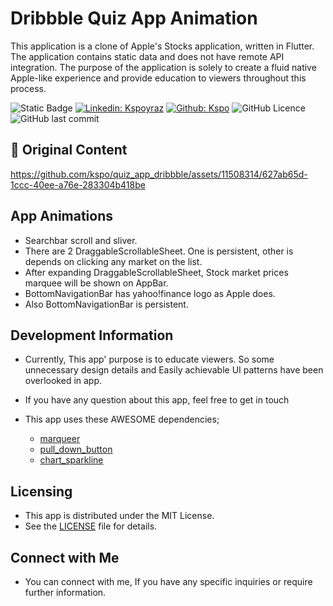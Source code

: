 # Dribbble Quiz App Animation

This application is a clone of Apple's Stocks application, written in Flutter. The application contains static data and does not have remote API integration. The purpose of the application is solely to create a fluid native Apple-like experience and provide education to viewers throughout this process.

![Static Badge](https://img.shields.io/badge/Author-KSPoyraz-blue)
[![Linkedin: Kspoyraz](https://img.shields.io/badge/Kspoyraz-blue?logo=Linkedin&logoColor=fff)][linkedin]
[![Github: Kspo](https://img.shields.io/badge/Kspo-white?logo=Github&logoColor=000)][github]
![GitHub Licence](https://img.shields.io/github/license/kspo/apple_stocks_app_clone?label=Licence)
![GitHub last commit](https://img.shields.io/github/last-commit/kspo/apple_stocks_app_clone?label=Last+Commit)

## 📸 Original Content


https://github.com/kspo/quiz_app_dribbble/assets/11508314/627ab65d-1ccc-40ee-a76e-283304b418be



## App Animations

- Searchbar scroll and sliver.
- There are 2 DraggableScrollableSheet. One is persistent, other is depends on clicking any market on the list.
- After expanding DraggableScrollableSheet, Stock market prices marquee will be shown on AppBar.
- BottomNavigationBar has yahoo!finance logo as Apple does.
- Also BottomNavigationBar is persistent.

## Development Information

- Currently, This app' purpose is to educate viewers. So some unnecessary design details and Easily achievable UI patterns have been overlooked in app.

- If you have any question about this app, feel free to get in touch

- This app uses these AWESOME dependencies;
    - [marqueer]
    - [pull_down_button]
    - [chart_sparkline]


## Licensing

- This app is distributed under the MIT License.
- See the [LICENSE](LICENSE.md) file for details.

## Connect with Me

- You can connect with me, If you have any specific inquiries or require further information.


[linkedin]: https://www.linkedin.com/in/kaz%C4%B1m-selman-poyraz-0048b7143/
[github]: https://github.com/kspo

[pull_down_button]: https://pub.dev/packages/pull_down_button#pulldownbuttontheme
[marqueer]: https://pub.dev/packages/marqueer
[chart_sparkline]: https://pub.dev/packages/chart_sparkline

